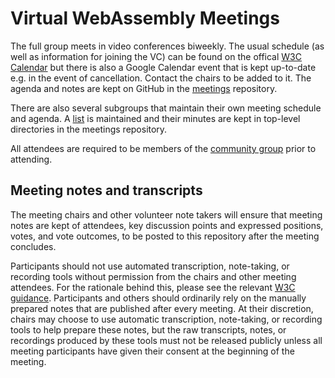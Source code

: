 # Virtual WebAssembly Meetings

The full group meets in video conferences biweekly. The usual schedule
(as well as information for joining the VC) can be found on the offical
[W3C Calendar](https://www.w3.org/groups/cg/webassembly/calendar)
but there is also a Google Calendar event that is kept up-to-date
e.g. in the event of cancellation. Contact the chairs to be added to it.
The agenda and notes are kept on GitHub in the 
[meetings](https://github.com/WebAssembly/meetings/tree/main/main) repository.

There are also several subgroups that maintain their own meeting
schedule and agenda. A 
[list](https://github.com/WebAssembly/meetings/blob/main/process/subgroups.md)
is maintained and their minutes are kept in top-level directories in the meetings
repository.

All attendees are required to be members of the
[community group](https://www.w3.org/community/webassembly/) prior to attending.

## Meeting notes and transcripts

The meeting chairs and other volunteer note takers will ensure that meeting notes are kept of
attendees, key discussion points and expressed positions, votes, and vote
outcomes, to be posted to this repository after the meeting concludes.

Participants should not use
automated transcription, note-taking, or recording tools without permission
from the chairs and other meeting attendees. For the rationale behind this,
please see the relevant [W3C guidance](https://www.w3.org/guide/meetings/transcripts.html#background).
Participants and others should ordinarily rely on the manually prepared notes that
are published after every meeting.
At their discretion, chairs may choose to use automatic transcription, note-taking,
or recording tools to help prepare these notes, but the raw transcripts, notes,
or recordings produced by these tools must not be released publicly unless all meeting
participants have given their consent at the beginning of the meeting.
